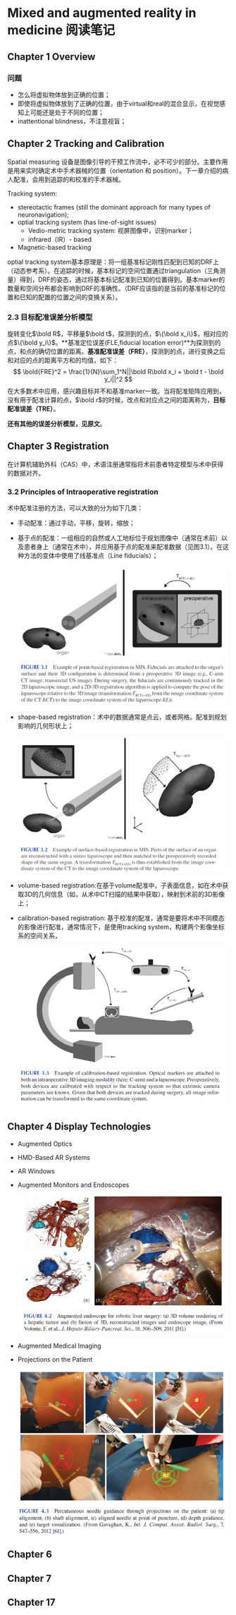 # Mixed and augmented reality in medicine 阅读笔记

## Chapter 1 Overview

### 问题

- 怎么将虚拟物体放到正确的位置；
- 即使将虚拟物体放到了正确的位置，由于virtual和real的混合显示，在视觉感知上可能还是处于不同的位置；
- inattentional blindness，不注意视盲；

## Chapter 2 Tracking and Calibration

Spatial measuring 设备是图像引导的干预工作流中，必不可少的部分。主要作用是用来实时确定术中手术器械的位置（orientation 和 position）。下一章介绍的病人配准，会用到追踪的和校准的手术器械。

Tracking system:

- stereotactic frames (still the dominant approach for many types of neuronavigation);
- optial tracking system (has line-of-sight issues)
  - Vedio-metric tracking system: 视屏图像中，识别marker；
  - infrared（IR）- based
- Magnetic-based tracking

optial tracking system基本原理是：将一组基准标记刚性匹配到已知的DRF上（动态参考系）。在追踪的时候，基本标记的空间位置通过triangulation（三角测量）得到，DRF的姿态，通过将基本标记配准到已知的位置得到。基本marker的数量和空间分布都会影响到DRF的准确性。（DRF应该指的是当前的基准标记的位置和已知的配置的位置之间的变换关系）。

### 2.3 目标配准误差分析模型

旋转变化$\bold R$，平移量$\bold t$，探测到的点，$\{\bold x_i\}$，相对应的点$\{\bold y_i\}$。**基准定位误差(FLE,fiducial location error)**为探测到的点，和点的确切位置的距离。**基准配准误差（FRE）**，探测到的点，进行变换之后和对应的点的距离平方和的均值，如下：
$$
\bold{FRE}^2 = \frac{1}{N}\sum_1^N||\bold R\bold x_i + \bold t - \bold y_i||^2
$$
在大多数术中应用，感兴趣目标并不和基准marker一致。当将配准矩阵应用到，没有用于配准计算的点，$\bold r$的时候，改点和对应点之间的距离称为，**目标配准误差（TRE）**。

**还有其他的误差分析模型，见原文**。

## Chapter 3 Registration

在计算机辅助外科（CAS）中，术语注册通常指将术前患者特定模型与术中获得的数据对齐。

### 3.2 Principles of Intraoperative registration

术中配准注册的方法，可以大致的分为如下几类：

- 手动配准：通过手动，平移，旋转，缩放；

- 基于点的配准：一组相应的自然或人工地标位于规划图像中（通常在术前）以及患者身上（通常在术中），并应用基于点的配准来配准数据（见图3.1）。在这种方法的变体中使用了线基准点（Line fiducials）；

  ![](./image/figure3-1.png)

- shape-based registration：术中的数据通常是点云，或者网格。配准到规划影响的几何形状上；

  ![](./image/figure3-2.png)

- volume-based registration:在基于volume配准中，子表面信息，如在术中获取3D的几何信息（如，从术中CT扫描的结果中获取），映射到术前的3D影像上；

- calibration-based registration: 基于校准的配准，通常是要将术中不同模态的影像进行配准，通常情况下，是使用tracking system，构建两个影像坐标系的空间关系，

  ![](./image/figure3-3.png)

## Chapter 4 Display Technologies

- Augmented Optics

- HMD-Based AR Systems

- AR Windows

- Augmented Monitors and Endoscopes

  ![](./image/figure4-2.png)

- Augmented Medical Imaging

- Projections on the Patient

  ![](./image/figure4-3.png)

## Chapter 6

## Chapter 7

## Chapter 17